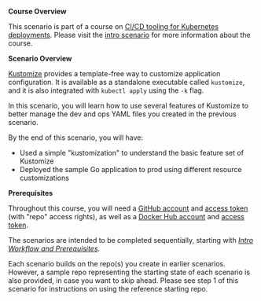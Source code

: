**Course Overview**

This scenario is part of a course on [CI/CD tooling for Kubernetes deployments](https://www.katacoda.com/springone-tour-2020-cicd/courses/cicd-for-k8s).
Please visit the [intro scenario](https://www.katacoda.com/springone-tour-2020-cicd/courses/cicd-for-k8s/1-intro-workflow) for more information about the course.

**Scenario Overview**

[Kustomize](https://kustomize.io) provides a template-free way to customize application configuration.  It is available as a standalone executable called `kustomize`, and it is also integrated with `kubectl apply` using the `-k` flag.

In this scenario, you will learn how to use several features of Kustomize to better manage the dev and ops YAML files you created in the previous scenario.

By the end of this scenario, you will have:

* Used a simple "kustomization" to understand the basic feature set of Kustomize
* Deployed the sample Go application to prod using different resource customizations

**Prerequisites** 

Throughout this course, you will need a [GitHub account](https://github.com) and [access token](https://help.github.com/en/github/authenticating-to-github/creating-a-personal-access-token-for-the-command-line) (with "repo" access rights), as well as a [Docker Hub account](https://hub.docker.com) and [access token](https://docs.docker.com/docker-hub/access-tokens).

The scenarios are intended to be completed sequentially, starting with [_Intro Workflow and Prerequisites_](https://www.katacoda.com/springone-tour-2020-cicd/courses/cicd-for-k8s/1-intro-workflow).

Each scenario builds on the repo(s) you create in earlier scenarios. However, a sample repo representing the starting state of each scenario is also provided, in case you want to skip ahead. Please see step 1 of this scenario for instructions on using the reference starting repo.
